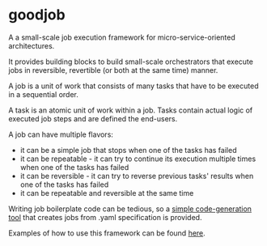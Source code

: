 # goodjob
A a small-scale job execution framework for micro-service-oriented architectures.

It provides building blocks to build small-scale orchestrators that execute jobs in reversible, revertible (or both at the same time) manner.

A job is a unit of work that consists of many tasks that have to be executed in a sequential order.

A task is an atomic unit of work within a job.
Tasks contain actual logic of executed job steps and are defined the end-users.

A job can have multiple flavors:
- it can be a simple job that stops when one of the tasks has failed
- it can be repeatable - it can try to continue its execution multiple times when one of the tasks has failed
- it can be reversible - it can try to reverse previous tasks' results when one of the tasks has failed
- it can be repeatable and reversible at the same time

Writing job boilerplate code can be tedious, so a [simple code-generation tool](/tools/generatejob) that creates jobs from .yaml specification is provided.

Examples of how to use this framework can be found [here](examples).
